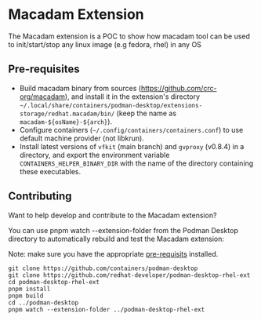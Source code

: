 # Macadam Extension

The Macadam extension is a POC to show how macadam tool can be used to init/start/stop any linux image (e.g fedora, rhel) in any OS

## Pre-requisites

- Build macadam binary from sources (https://github.com/crc-org/macadam), and install it in the extension's directory `~/.local/share/containers/podman-desktop/extensions-storage/redhat.macadam/bin/` (keep the name as `macadam-${osName}-${arch}`).
- Configure containers (`~/.config/containers/containers.conf`) to use default machine provider (not libkrun).
- Install latest versions of `vfkit` (main branch) and `gvproxy` (v0.8.4) in a directory, and export the environment variable `CONTAINERS_HELPER_BINARY_DIR` with the name of the directory containing these executables.


## Contributing

Want to help develop and contribute to the Macadam extension?

You can use pnpm watch --extension-folder from the Podman Desktop directory to automatically rebuild and test the Macadam extension:

Note: make sure you have the appropriate [pre-requisits](https://github.com/podman-desktop/podman-desktop/blob/main/CONTRIBUTING.md#prerequisites-prepare-your-environment) installed.

```
git clone https://github.com/containers/podman-desktop
git clone https://github.com/redhat-developer/podman-desktop-rhel-ext
cd podman-desktop-rhel-ext
pnpm install
pnpm build
cd ../podman-desktop
pnpm watch --extension-folder ../podman-desktop-rhel-ext
```
